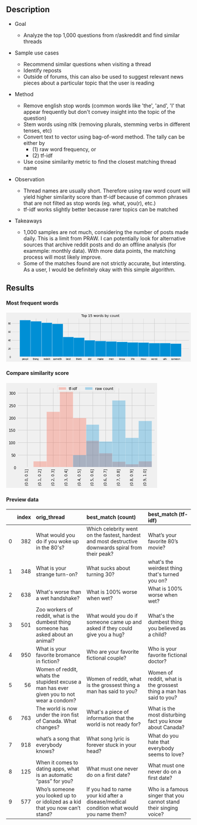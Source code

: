 ## Description

* Goal
    - Analyze the top 1,000 questions from r/askreddit and find similar threads

* Sample use cases
    - Recommend similar questions when visiting a thread
    - Identify reposts
    - Outside of forums, this can also be used to suggest relevant news pieces about a particular topic that the user is reading


* Method
    - Remove english stop words (common words like 'the', 'and', 'I' that appear frequently but don't convey insight into the topic of the question)
    - Stem words using nltk (removing plurals, stemming verbs in different tenses, etc)
    - Convert text to vector using bag-of-word method. The tally can be either by
        - (1) raw word frequency, or
        - (2) tf-idf
    - Use cosine similarity metric to find the closest matching thread name


* Observation
    - Thread names are usually short. Therefore using raw word count will yield higher similarity score than tf-idf because of common phrases that are not filted as stop words (eg. what, you(r), etc.)
    - tf-idf works slightly better because rarer topics can be matched


* Takeaways
    - 1,000 samples are not much, considering the number of posts made daily. This is a limit from PRAW. I can potentially look for alternative sources that archive reddit posts and do an offline analysis (for exammple: monthly data). With more data points, the matching process will most likely improve.
    - Some of the matches found are not strictly accurate, but intersting. As a user, I would be definitely okay with this simple algorithm.


## Results
#### Most frequent words
[](https://www.facebook.com/messages/t/1968640296492826/)
![](./assets/top_15.png)

#### Compare similarity score

![](./assets/compare%20sim%20score.png)

#### Preview data

|    |   index | orig_thread                                                                                | best_match (count)                                                                                  | best_match (tf-idf)                                                |
|---:|--------:|:-------------------------------------------------------------------------------------------|:----------------------------------------------------------------------------------------------------|:-------------------------------------------------------------------|
|  0 |     382 | What would you do if you woke up in the 80's?                                              | Which celebrity went on the fastest, hardest and most destructive downwards spiral from their peak? | What’s your favorite 80’s movie?                                   |
|  1 |     348 | What is your strange turn-on?                                                              | What sucks about turning 30?                                                                        | what's the weirdest thing that's turned you on?                    |
|  2 |     638 | What's worse than a wet handshake?                                                         | What is 100% worse when wet?                                                                        | What is 100% worse when wet?                                       |
|  3 |     501 | Zoo workers of reddit, what is the dumbest thing someone has asked about an animal?        | What would you do if someone came up and asked if they could give you a hug?                        | What's the dumbest thing you believed as a child?                  |
|  4 |     950 | What is your favorite bromance in fiction?                                                 | Who are your favorite fictional couple?                                                             | Who is your favorite fictional doctor?                             |
|  5 |      56 | Women of reddit, whats the stupidest excuse a man has ever given you to not wear a condom? | Women of reddit, what is the grossest thing a man has said to you?                                  | Women of reddit, what is the grossest thing a man has said to you? |
|  6 |     763 | The world is now under the iron fist of Canada. What changes?                              | What's a piece of information that the world is not ready for?                                      | What is the most disturbing fact you know about Canada?            |
|  7 |     918 | what’s a song that everybody knows?                                                        | What song lyric is forever stuck in your head?                                                      | What do you hate that everybody seems to love?                     |
|  8 |     125 | When it comes to dating apps, what is an automatic “pass” for you?                         | What must one never do on a first date?                                                             | What must one never do on a first date?                            |
|  9 |     577 | Who’s someone you looked up to or idolized as a kid that you now can’t stand?              | If you had to name your kid after a disease/medical condition what would you name them?             | Who is a famous singer that you cannot stand their singing voice?  |